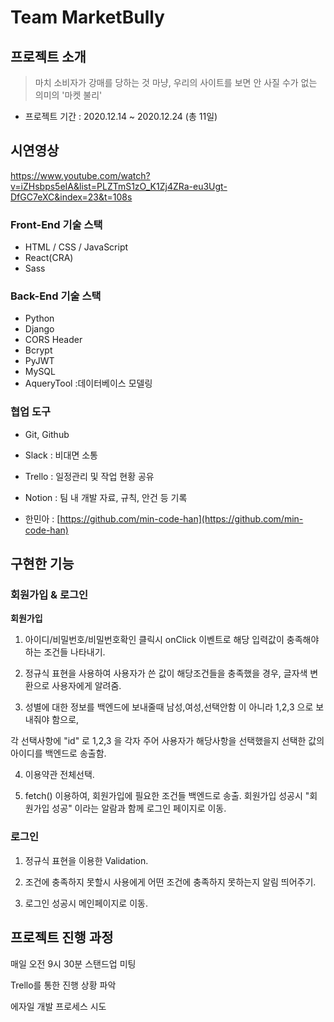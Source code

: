 # **Team MarketBully**

## **프로젝트 소개**

> 마치 소비자가 강매를 당하는 것 마냥, 우리의 사이트를 보면 안 사질 수가 없는 의미의 '마켓 불리'

- 프로젝트 기간 : 2020.12.14 ~ 2020.12.24 (총 11일)

## **시연영상**
https://www.youtube.com/watch?v=iZHsbps5eIA&list=PLZTmS1zO_K1Zj4ZRa-eu3Ugt-DfGC7eXC&index=23&t=108s

### **Front-End 기술 스택**

- HTML / CSS / JavaScript
- React(CRA)
- Sass

### **Back-End 기술 스택**

- Python
- Django
- CORS Header
- Bcrypt
- PyJWT
- MySQL
- AqueryTool :데이터베이스 모델링

### **협업 도구**

- Git, Github
- Slack : 비대면 소통
- Trello : 일정관리 및 작업 현황 공유
- Notion : 팀 내 개발 자료, 규칙, 안건 등 기록

- 한민아 : [https://github.com/min-code-han](https://github.com/min-code-han)


## **구현한 기능**

### **회원가입 & 로그인**

**회원가입**

1. 아이디/비밀번호/비밀번호확인 클릭시 onClick 이벤트로 해당 입력값이 충족해야 하는 조건들 나타내기.

2. 정규식 표현을 사용하여 사용자가 쓴 값이 해당조건들을 충족했을 경우, 글자색 변환으로 사용자에게 알려줌.

3. 성별에 대한 정보를 백엔드에 보내줄때 남성,여성,선택안함 이 아니라 1,2,3 으로 보내줘야 함으로,

각 선택사항에 "id" 로 1,2,3 을 각자 주어 사용자가 해당사항을 선택했을지 선택한 값의 아이디를 백엔드로 송출함.

4. 이용약관 전체선택.

5. fetch() 이용하여, 회원가입에 필요한 조건들 백엔드로 송출. 회원가입 성공시 "회원가입 성공" 이라는 알람과 함께 로그인 페이지로 이동.

### **로그인**

1. 정규식 표현을 이용한 Validation.

2. 조건에 충족하지 못할시 사용에게 어떤 조건에 충족하지 못하는지 알림 띄어주기.

3. 로그인 성공시 메인페이지로 이동.



## **프로젝트 진행 과정**

매일 오전 9시 30분 스탠드업 미팅

Trello를 통한 진행 상황 파악

에자일 개발 프로세스 시도
